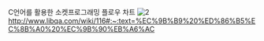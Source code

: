 C언어를 활용한 소켓프로그래밍 플로우 차트
![2](https://user-images.githubusercontent.com/56223639/124340387-dc9ee680-dbef-11eb-87fd-9dae6f69e1ac.jpeg)
http://www.libqa.com/wiki/116#:~:text=%EC%9B%B9%20%ED%86%B5%EC%8B%A0%20%EC%9B%90%EB%A6%AC